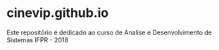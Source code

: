 # cinevip.github.io
Este repositório é dedicado ao curso de Analise e Desenvolvimento de Sistemas IFPR - 2018
